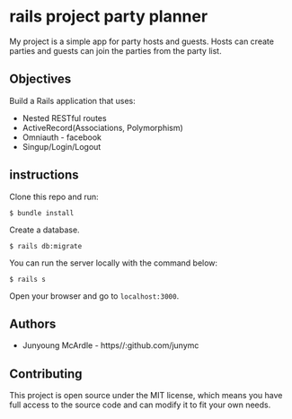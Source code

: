 # rails project party planner

My project is a simple app for party hosts and guests. Hosts can create parties and guests can join the parties from the party list.

## Objectives
Build a Rails application that uses:

  - Nested RESTful routes
  - ActiveRecord(Associations, Polymorphism)
  - Omniauth - facebook
  - Singup/Login/Logout

## instructions

Clone this repo and run:
```
$ bundle install
```
Create a database.
```
$ rails db:migrate
```
You can run the server locally with the command below:
```
$ rails s
```
Open your browser and go to `localhost:3000`.

## Authors
- Junyoung McArdle - https//:github.com/junymc


## Contributing
This project is open source under the MIT license, which means you have full access to the source code and can modify it to fit your own needs.